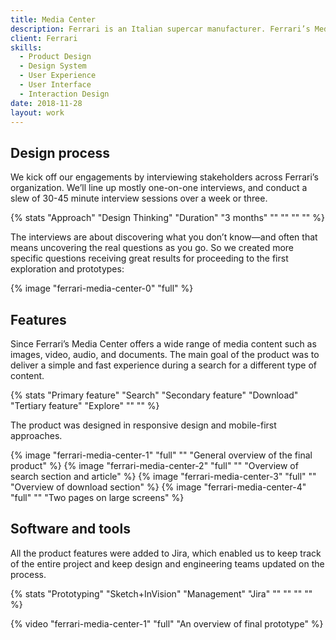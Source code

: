 ```yaml
---
title: Media Center
description: Ferrari is an Italian supercar manufacturer. Ferrari’s Media Center is a globally distributed website which focuses on the distribution of media content for journalists, writers, publishers and editors. Offers exclusive content that speaks to the Ferrari brand philosophy of originality, aspiration and inspiration. I had the honor of being able to collaborate in the restyling of the Media Center website.
client: Ferrari
skills:
  - Product Design
  - Design System
  - User Experience
  - User Interface
  - Interaction Design
date: 2018-11-28
layout: work
---
```


## Design process

We kick off our engagements by interviewing stakeholders across Ferrari’s organization. We’ll line up mostly one-on-one interviews, and conduct a slew of 30-45 minute interview sessions over a week or three.

{% stats "Approach" "Design Thinking" "Duration" "3 months" "" "" "" "" %}

The interviews are about discovering what you don’t know—and often that means uncovering the real questions as you go. So we created more specific questions receiving great results for proceeding to the first exploration and prototypes:

{% image "ferrari-media-center-0" "full" %}

## Features

Since Ferrari’s Media Center offers a wide range of media content such as images, video, audio, and documents. The main goal of the product was to deliver a simple and fast experience during a search for a different type of content.

{% stats "Primary feature" "Search" "Secondary feature" "Download" "Tertiary feature" "Explore" "" "" %}

The product was designed in responsive design and mobile-first approaches.

{% image "ferrari-media-center-1" "full" "" "General overview of the final product" %}
{% image "ferrari-media-center-2" "full" "" "Overview of search section and article" %}
{% image "ferrari-media-center-3" "full" "" "Overview of download section" %}
{% image "ferrari-media-center-4" "full" "" "Two pages on large screens" %}

## Software and tools

All the product features were added to Jira, which enabled us to keep track of the entire project and keep design and engineering teams updated on the process.

{% stats "Prototyping" "Sketch+InVision" "Management" "Jira" "" "" "" "" %}

{% video "ferrari-media-center-1" "full" "An overview of final prototype" %}